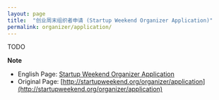 ```yaml
---
layout: page
title:  "创业周末组织者申请 (Startup Weekend Organizer Application)"
permalink: organizer/application/
---
```


TODO

**Note**

* English Page: [Startup Weekend Organizer Application](/en/organizer/application/)
* Original Page: [http://startupweekend.org/organizer/application](http://startupweekend.org/organizer/application)